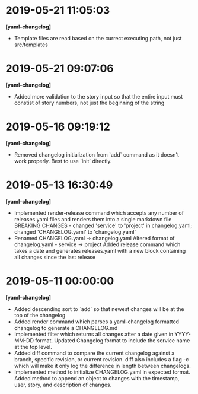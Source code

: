 # 2019-05-21 11:05:03
**[yaml-changelog]**
- Template files are read based on the currect executing path, not just src/templates

# 2019-05-21 09:07:06
**[yaml-changelog]**
- Added more validation to the story input so that the entire input must constist of story numbers, not just the beginning of the string

# 2019-05-16 09:19:12
**[yaml-changelog]**
- Removed changelog initialization from &#x60;add&#x60; command as it doesn&#x27;t work properly. Best to use &#x60;init&#x60; directly.

# 2019-05-13 16:30:49
**[yaml-changelog]**
- Implemented render-release command which accepts any number of releases.yaml files and renders them into a single markdown file
BREAKING CHANGES - changed &#x27;service&#x27; to &#x27;project&#x27; in changelog.yaml; changed &#x27;CHANGELOG.yaml&#x27; to &#x27;changelog.yaml&#x27;
- Renamed CHANGELOG.yaml -&gt; changelog.yaml
Altered format of changelog.yaml - service -&gt; project
Added release command which takes a date and generates releases.yaml with a new block containing all changes since the last release

# 2019-05-11 00:00:00
**[yaml-changelog]**
- Added descending sort to &#x60;add&#x60; so that newest changes will be at the top of the changelog
- Added render command which parses a yaml-changelog formatted changelog to generate a CHANGELOG.md
- Implemented filter which returns all changes after a date given in YYYY-MM-DD format.
Updated Changelog format to include the service name at the top level.
- Added diff command to compare the current changelog against a branch, specific revision, or current revision.
diff also includes a flag -c which will make it only log the difference in length between changelogs.
- Implemented method to initialize CHANGELOG.yaml in expected format.
Added method to append an object to changes with the timestamp, user, story, and description of changes.


